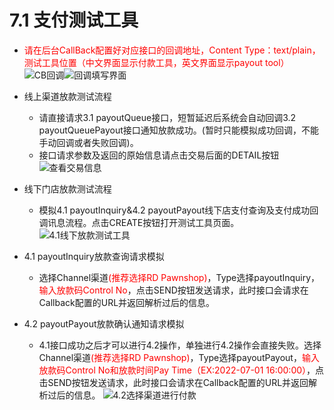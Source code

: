 # 7.1 支付测试工具


- <font color = red>请在后台CallBack配置好对应接口的回调地址，Content Type：text/plain，测试工具位置（中文界面显示付款工具，英文界面显示payout tool）</font>
![CB回调](/public/CB回调.png "Shiprock")![回调填写界面](/public/回调填写界面.png "Shiprock")

- 线上渠道放款测试流程
    - 请直接请求3.1 payoutQueue接口，短暂延迟后系统会自动回调3.2 payoutQueuePayout接口通知放款成功。(暂时只能模拟成功回调，不能手动回调或者失败回调)。
    - 接口请求参数及返回的原始信息请点击交易后面的DETAIL按钮
![查看交易信息](/public/查看交易信息.png "Shiprock")

- 线下门店放款测试流程
    - 模拟4.1 payoutInquiry&4.2 payoutPayout线下店支付查询及支付成功回调讯息流程。点击CREATE按钮打开测试工具页面。
![4.1线下放款测试工具](/public/4.1线下放款测试工具.png "Shiprock")

- 4.1 payoutInquiry放款查询请求模拟

    - 选择Channel渠道<font color = red>(推荐选择RD Pawnshop)</font>，Type选择payoutInquiry，<font color = red>输入放款码Control No</font>，点击SEND按钮发送请求，此时接口会请求在Callback配置的URL并返回解析过后的信息。
- 4.2 payoutPayout放款确认通知请求模拟
    - 4.1接口成功之后才可以进行4.2操作，单独进行4.2操作会直接失败。选择Channel渠道<font color = red>(推荐选择RD Pawnshop)</font>，Type选择payoutPayout，<font color = red>输入放款码Control No和放款时间Pay Time（EX:2022-07-01 16:00:00）</font>，点击SEND按钮发送请求，此时接口会请求在Callback配置的URL并返回解析过后的信息。
![4.2选择渠道进行付款](/public/4.2选择渠道进行付款.png "Shiprock")


